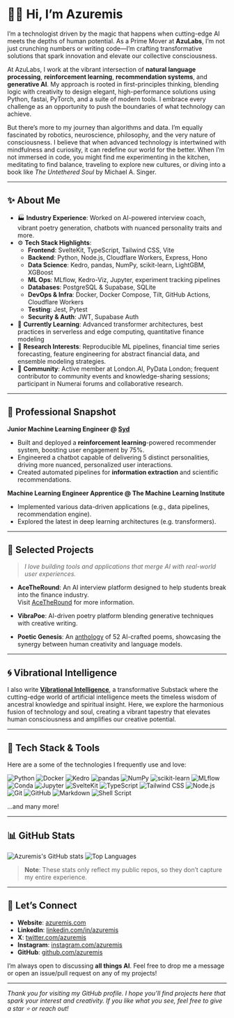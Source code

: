 # 👋🏾 Hi, I’m Azuremis

I’m a technologist driven by the magic that happens when cutting-edge AI meets the depths of human potential. As a Prime Mover at **AzuLabs**, I’m not just crunching numbers or writing code—I’m crafting transformative solutions that spark innovation and elevate our collective consciousness.

At AzuLabs, I work at the vibrant intersection of **natural language processing**, **reinforcement learning**, **recommendation systems**, and **generative AI**. My approach is rooted in first-principles thinking, blending logic with creativity to design elegant, high-performance solutions using Python, fastai, PyTorch, and a suite of modern tools. I embrace every challenge as an opportunity to push the boundaries of what technology can achieve.

But there’s more to my journey than algorithms and data. I’m equally fascinated by robotics, neuroscience, philosophy, and the very nature of consciousness. I believe that when advanced technology is intertwined with mindfulness and curiosity, it can redefine our world for the better. When I’m not immersed in code, you might find me experimenting in the kitchen, meditating to find balance, traveling to explore new cultures, or diving into a book like _The Untethered Soul_ by Michael A. Singer.

---

## ✨ About Me
- 🏭 **Industry Experience**: Worked on AI-powered interview coach, vibrant poetry generation, chatbots with nuanced personality traits and more.
- ⚙️ **Tech Stack Highlights**:
  - **Frontend**: SvelteKit, TypeScript, Tailwind CSS, Vite
  - **Backend**: Python, Node.js, Cloudflare Workers, Express, Hono
  - **Data Science**: Kedro, pandas, NumPy, scikit-learn, LightGBM, XGBoost
  - **ML Ops**: MLflow, Kedro-Viz, Jupyter, experiment tracking pipelines
  - **Databases**: PostgreSQL & Supabase, SQLite
  - **DevOps & Infra**: Docker, Docker Compose, Tilt, GitHub Actions, Cloudflare Workers
  - **Testing**: Jest, Pytest
  - **Security & Auth**: JWT, Supabase Auth
- 🌱 **Currently Learning**: Advanced transformer architectures, best practices in serverless and edge computing, quantitative finance modeling
- 🔬 **Research Interests**: Reproducible ML pipelines, financial time series forecasting, feature engineering for abstract financial data, and ensemble modeling strategies.
- 🎤 **Community**: Active member at London.AI, PyData London; frequent contributor to community events and knowledge-sharing sessions; participant in Numerai forums and collaborative research.

---

## 💼 Professional Snapshot
**Junior Machine Learning Engineer @ [Syd](https://www.linkedin.com/company/syd-lqi/posts/?feedView=all)**
- Built and deployed a **reinforcement learning**-powered recommender system, boosting user engagement by 75%.
- Engineered a chatbot capable of delivering 5 distinct personalities, driving more nuanced, personalized user interactions.
- Created automated pipelines for **information extraction** and scientific recommendations.

**Machine Learning Engineer Apprentice @ The Machine Learning Institute**
- Implemented various data-driven applications (e.g., data pipelines, recommendation engine).
- Explored the latest in deep learning architectures (e.g. transformers).

---

## 🎯 Selected Projects
> _I love building tools and applications that merge AI with real-world user experiences._

- **AceTheRound**: An AI interview platform designed to help students break into the finance industry.  
  Visit [AceTheRound](https://acetheround.com) for more information.

- **VibraPoe**: AI-driven poetry platform blending generative techniques with creative writing.

- **Poetic Genesis**: An [anthology](https://poetry.azuremis.com/) of 52 AI-crafted poems, showcasing the synergy between human creativity and language models.

---

## 🌀 Vibrational Intelligence
I also write [**Vibrational Intelligence**](https://azuremis.substack.com), a transformative Substack where the cutting-edge world of artificial intelligence meets the timeless wisdom of ancestral knowledge and spiritual insight. Here, we explore the harmonious fusion of technology and soul, creating a vibrant tapestry that elevates human consciousness and amplifies our creative potential.

---

## 🚀 Tech Stack & Tools

Here are a some of the technologies I frequently use and love:

![Python](https://img.shields.io/badge/Python-3776AB.svg?style=flat-square&logo=python&logoColor=white)
![Docker](https://img.shields.io/badge/Docker-2496ED.svg?style=flat-square&logo=docker&logoColor=white)
![Kedro](https://img.shields.io/badge/Kedro-%23FFC900.svg?style=flat-square&logo=kedro&logoColor=black)
![pandas](https://img.shields.io/badge/pandas-%23150458.svg?style=flat-square&logo=pandas&logoColor=white)
![NumPy](https://img.shields.io/badge/NumPy-%23013243.svg?style=flat-square&logo=numpy&logoColor=white)
![scikit-learn](https://img.shields.io/badge/scikit--learn-%23F7931E.svg?style=flat-square&logo=scikit-learn&logoColor=white)
![MLflow](https://img.shields.io/badge/MLflow-%230194E2.svg?style=flat-square&logo=mlflow&logoColor=white)
![Conda](https://img.shields.io/badge/Conda-%2344A833.svg?style=flat-square&logo=anaconda&logoColor=white)
![Jupyter](https://img.shields.io/badge/Jupyter-%23F37626.svg?style=flat-square&logo=jupyter&logoColor=white)
![SvelteKit](https://img.shields.io/badge/SvelteKit-%23ff3e00.svg?style=flat-square&logo=svelte&logoColor=white)
![TypeScript](https://img.shields.io/badge/TypeScript-%23007ACC.svg?style=flat-square&logo=typescript&logoColor=white)
![Tailwind CSS](https://img.shields.io/badge/TailwindCSS-%2338B2AC.svg?style=flat-square&logo=tailwind-css&logoColor=white)
![Node.js](https://img.shields.io/badge/Node.js-339933.svg?style=flat-square&logo=node-dot-js&logoColor=white)
![Git](https://img.shields.io/badge/Git-%23F05033.svg?style=flat-square&logo=git&logoColor=white)
![GitHub](https://img.shields.io/badge/GitHub-%23121011.svg?style=flat-square&logo=github&logoColor=white)
![Markdown](https://img.shields.io/badge/Markdown-%23000000.svg?style=flat-square&logo=markdown&logoColor=white)
![Shell Script](https://img.shields.io/badge/Shell_Script-%23121011.svg?style=flat-square&logo=gnu-bash&logoColor=white)

...and many more!

---

## 📊 GitHub Stats
![Azuremis's GitHub stats](https://github-readme-stats.vercel.app/api?username=azuremis&show_icons=true&hide_border=true)
![Top Languages](https://github-readme-stats.vercel.app/api/top-langs/?username=azuremis&layout=compact&hide_border=true)

> **Note**: These stats only reflect my public repos, so they don’t capture my entire experience.

---

## 🤝 Let’s Connect
- **Website**: [azuremis.com](https://azuremis.com)
- **LinkedIn**: [linkedin.com/in/azuremis](https://www.linkedin.com/in/azuremis/)
- **X**: [twitter.com/azuremis](https://twitter.com/azuremis)
- **Instagram**: [instagram.com/azuremis](https://instagram.com/azuremis)
- **GitHub**: [github.com/azuremis](https://github.com/azuremis)

I’m always open to discussing **all things AI**. Feel free to drop me a message or open an issue/pull request on any of my projects!

---

*Thank you for visiting my GitHub profile. I hope you’ll find projects here that spark your interest and creativity. If you like what you see, feel free to give a star ⭐ or reach out!* 
